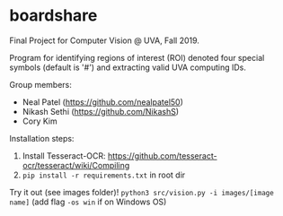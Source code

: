 # boardshare

Final Project for Computer Vision @ UVA, Fall 2019.

Program for identifying regions of interest (ROI) denoted four special symbols (default is '#') and extracting valid UVA computing IDs.

Group members: 
* Neal Patel (https://github.com/nealpatel50)
* Nikash Sethi (https://github.com/NikashS)
* Cory Kim

Installation steps:
1. Install Tesseract-OCR: https://github.com/tesseract-ocr/tesseract/wiki/Compiling
2. `pip install -r requirements.txt` in root dir

Try it out (see images folder)!
`python3 src/vision.py -i images/[image name]` (add flag `-os win` if on Windows OS)

